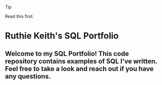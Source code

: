 > [!TIP]
> Read this first.


# Ruthie Keith's SQL Portfolio

## Welcome to my SQL Portfolio! This code repository contains examples of SQL I've written. Feel free to take a look and reach out if you have any questions.
